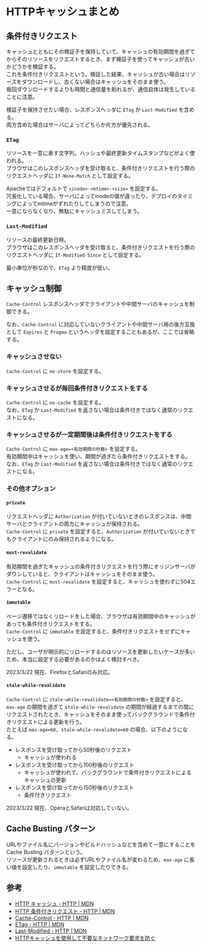# HTTPキャッシュまとめ

## 条件付きリクエスト

キャッシュとともにその検証子を保持していて、キャッシュの有効期間を過ぎてからそのリソースをリクエストするとき、まず検証子を使ってキャッシュが古いかどうかを検証する。  
これを条件付きリクエストという。検証した結果、キャッシュが古い場合はリソースをダウンロードし、古くない場合はキャッシュをそのまま使う。  
毎回ダウンロードするよりも時間と通信量を削れるが、通信自体は発生していることに注意。

検証子を保持させたい場合、レスポンスヘッダに `ETag` か `Last-Modified` を含める。  
両方含めた場合はサーバによってどちらか片方が優先される。


### `ETag`

リソースを一意に表す文字列。ハッシュや最終更新タイムスタンプなどがよく使われる。  
ブラウザはこのレスポンスヘッダを受け取ると、条件付きリクエストを行う際のリクエストヘッダに `If-None-Match` として設定する。

Apacheではデフォルトで `<inode>-<mtime>-<size>` を設定する。  
冗長化している場合、サーバによってinodeの値が違ったり、デプロイのタイミングによってmtimeがずれたりしてしまうので注意。  
一意にならなくなり、無駄にキャッシュミスしてしまう。


### `Last-Modified`

リソースの最終更新日時。  
ブラウザはこのレスポンスヘッダを受け取ると、条件付きリクエストを行う際のリクエストヘッダに `If-Modified-Since` として設定する。

最小単位が秒なので、`ETag` より精度が低い。


## キャッシュ制御

`Cache-Control` レスポンスヘッダでクライアントや中間サーバのキャッシュを制御できる。

なお、`Cache-Control` に対応していないクライアントや中間サーバ用の後方互換として `Expires` と `Pragma` というヘッダを設定することもあるが、ここでは省略する。


### キャッシュさせない

`Cache-Control` に `no-store` を設定する。


### キャッシュさせるが毎回条件付きリクエストをする

`Cache-Control` に `no-cache` を設定する。  
なお、`ETag` か `Last-Modified` を返さない場合は条件付きではなく通常のリクエストになる。


### キャッシュさせるが一定期間後は条件付きリクエストをする

`Cache-Control` に `max-age=<有効期間の秒数>` を設定する。  
有効期間中はキャッシュを使い、期間が過ぎたら条件付きリクエストをする。  
なお、`ETag` か `Last-Modified` を返さない場合は条件付きではなく通常のリクエストになる。


### その他オプション

#### `private`

リクエストヘッダに `Authorization` が付いていないときのレスポンスは、中間サーバとクライアントの両方にキャッシュが保持される。  
`Cache-Control` に `private` を設定すると、`Authorization` が付いていないときでもクライアントにのみ保持されるようになる。


#### `must-revalidate`

有効期間を過ぎたキャッシュの条件付きリクエストを行う際にオリジンサーバがダウンしていると、クライアントはキャッシュをそのまま使う。  
`Cache-Control` に `must-revalidate` を設定すると、キャッシュを使わずに504エラーとなる。


#### `immutable`

ページ遷移ではなくリロードをした場合、ブラウザは有効期間中のキャッシュがあっても条件付きリクエストをする。  
`Cache-Control` に `immutable` を設定すると、条件付きリクエストをせずにキャッシュを使う。

ただし、ユーザが明示的にリロードするのはリソースを更新したいケースが多いため、本当に設定する必要があるのかはよく検討すべき。

2023/3/22 現在、FirefoxとSafariのみ対応。


#### `stale-while-revalidate`

`Cache-Control` に `stale-while-revalidate=<有効期間の秒数>` を設定すると、`max-age` の期間を過ぎて `stale-while-revalidate` の期間が経過するまでの間にリクエストされたとき、キャッシュをそのまま使ってバックグラウンドで条件付きリクエストによる更新を行う。  
たとえば `max-age=60, stale-while-revalidate=60` の場合、以下のようになる。

- レスポンスを受け取ってから50秒後のリクエスト
    - キャッシュが使われる
- レスポンスを受け取ってから100秒後のリクエスト
    - キャッシュが使われて、バックグラウンドで条件付きリクエストによるキャッシュの更新
- レスポンスを受け取ってから150秒後のリクエスト
    - 条件付きリクエスト

2023/3/22 現在、OperaとSafariは対応していない。


## Cache Busting パターン

URLやファイル名にバージョンやビルドハッシュなどを含めて一意にすることを Cache Busting パターンという。  
リソースが更新されるときは必ずURLやファイル名が変わるため、`max-age` に長い値を設定したり、`immutable` を設定したりできる。


## 参考

- [HTTP キャッシュ - HTTP | MDN](https://developer.mozilla.org/ja/docs/Web/HTTP/Caching)
- [HTTP 条件付きリクエスト - HTTP | MDN](https://developer.mozilla.org/ja/docs/Web/HTTP/Conditional_requests)
- [Cache-Control - HTTP | MDN](https://developer.mozilla.org/ja/docs/Web/HTTP/Headers/Cache-Control)
- [ETag - HTTP | MDN](https://developer.mozilla.org/ja/docs/Web/HTTP/Headers/ETag)
- [Last-Modified - HTTP | MDN](https://developer.mozilla.org/ja/docs/Web/HTTP/Headers/Last-Modified)
- [HTTPキャッシュを使用して不要なネットワーク要求を防ぐ](https://web.dev/i18n/ja/http-cache/)
